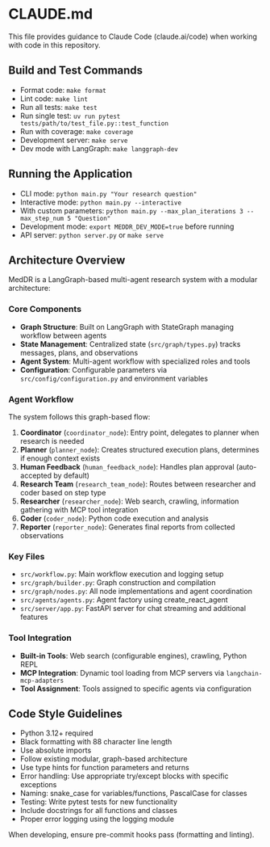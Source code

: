# CLAUDE.md

This file provides guidance to Claude Code (claude.ai/code) when working with code in this repository.

## Build and Test Commands
- Format code: `make format`
- Lint code: `make lint`
- Run all tests: `make test`
- Run single test: `uv run pytest tests/path/to/test_file.py::test_function`
- Run with coverage: `make coverage`
- Development server: `make serve`
- Dev mode with LangGraph: `make langgraph-dev`

## Running the Application
- CLI mode: `python main.py "Your research question"`
- Interactive mode: `python main.py --interactive`
- With custom parameters: `python main.py --max_plan_iterations 3 --max_step_num 5 "Question"`
- Development mode: `export MEDDR_DEV_MODE=true` before running
- API server: `python server.py` or `make serve`

## Architecture Overview

MedDR is a LangGraph-based multi-agent research system with a modular architecture:

### Core Components
- **Graph Structure**: Built on LangGraph with StateGraph managing workflow between agents
- **State Management**: Centralized state (`src/graph/types.py`) tracks messages, plans, and observations
- **Agent System**: Multi-agent workflow with specialized roles and tools
- **Configuration**: Configurable parameters via `src/config/configuration.py` and environment variables

### Agent Workflow
The system follows this graph-based flow:
1. **Coordinator** (`coordinator_node`): Entry point, delegates to planner when research is needed
2. **Planner** (`planner_node`): Creates structured execution plans, determines if enough context exists
3. **Human Feedback** (`human_feedback_node`): Handles plan approval (auto-accepted by default)
4. **Research Team** (`research_team_node`): Routes between researcher and coder based on step type
5. **Researcher** (`researcher_node`): Web search, crawling, information gathering with MCP tool integration
6. **Coder** (`coder_node`): Python code execution and analysis
7. **Reporter** (`reporter_node`): Generates final reports from collected observations

### Key Files
- `src/workflow.py`: Main workflow execution and logging setup
- `src/graph/builder.py`: Graph construction and compilation
- `src/graph/nodes.py`: All node implementations and agent coordination
- `src/agents/agents.py`: Agent factory using create_react_agent
- `src/server/app.py`: FastAPI server for chat streaming and additional features

### Tool Integration
- **Built-in Tools**: Web search (configurable engines), crawling, Python REPL
- **MCP Integration**: Dynamic tool loading from MCP servers via `langchain-mcp-adapters`
- **Tool Assignment**: Tools assigned to specific agents via configuration

## Code Style Guidelines
- Python 3.12+ required
- Black formatting with 88 character line length
- Use absolute imports
- Follow existing modular, graph-based architecture
- Use type hints for function parameters and returns
- Error handling: Use appropriate try/except blocks with specific exceptions
- Naming: snake_case for variables/functions, PascalCase for classes
- Testing: Write pytest tests for new functionality
- Include docstrings for all functions and classes
- Proper error logging using the logging module

When developing, ensure pre-commit hooks pass (formatting and linting).